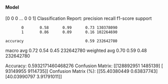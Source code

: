 #### Model
[0 0 0 ... 0 0 1]
Classification Report:
              precision    recall  f1-score   support

           0       0.58      0.99      0.73 130378090
           1       0.86      0.09      0.16 102264690

    accuracy                           0.59 232642780
   macro avg       0.72      0.54      0.45 232642780
weighted avg       0.70      0.59      0.48 232642780

Accuracy: 0.5932171460468276
Confusion Matrix:
[[128892951   1485139]
 [ 93149955   9114735]]
Confusion Matrix (%):
[[55.40380449  0.63837743]
 [40.03990797  3.91791011]]
